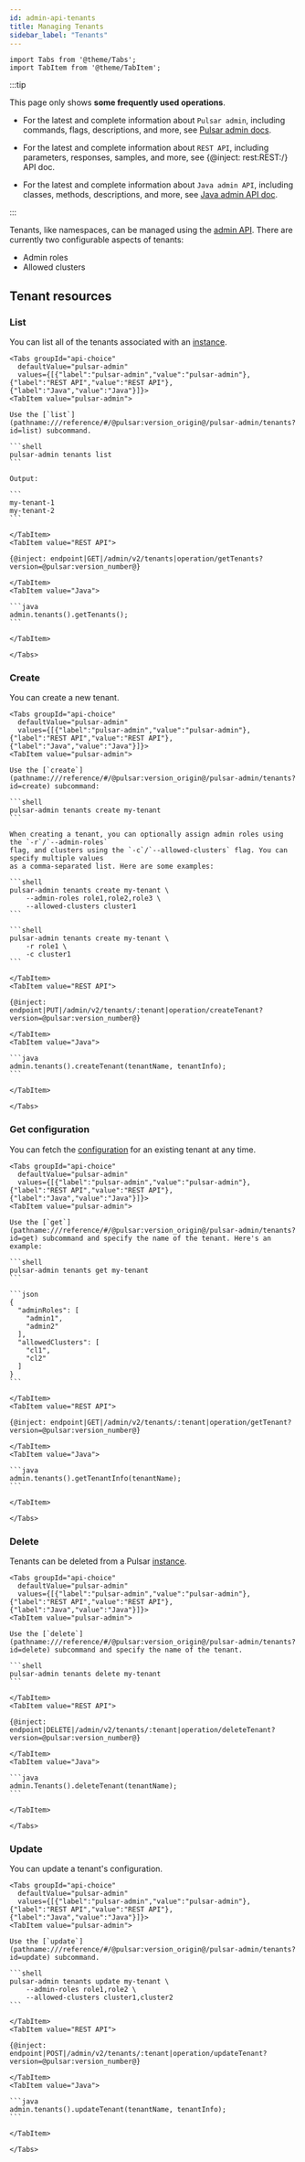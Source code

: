 ```yaml
---
id: admin-api-tenants
title: Managing Tenants
sidebar_label: "Tenants"
---
```


````mdx-code-block
import Tabs from '@theme/Tabs';
import TabItem from '@theme/TabItem';
````


:::tip

 This page only shows **some frequently used operations**.

 - For the latest and complete information about `Pulsar admin`, including commands, flags, descriptions, and more, see [Pulsar admin docs](pathname:///reference/#/@pulsar:version_origin@/pulsar-admin/).

 - For the latest and complete information about `REST API`, including parameters, responses, samples, and more, see {@inject: rest:REST:/} API doc.

 - For the latest and complete information about `Java admin API`, including classes, methods, descriptions, and more, see [Java admin API doc](/api/admin/).

:::

Tenants, like namespaces, can be managed using the [admin API](admin-api-overview.md). There are currently two configurable aspects of tenants:

* Admin roles
* Allowed clusters

## Tenant resources

### List

You can list all of the tenants associated with an [instance](reference-terminology.md#instance).

````mdx-code-block
<Tabs groupId="api-choice"
  defaultValue="pulsar-admin"
  values={[{"label":"pulsar-admin","value":"pulsar-admin"},{"label":"REST API","value":"REST API"},{"label":"Java","value":"Java"}]}>
<TabItem value="pulsar-admin">

Use the [`list`](pathname:///reference/#/@pulsar:version_origin@/pulsar-admin/tenants?id=list) subcommand.

```shell
pulsar-admin tenants list
```

Output:

```
my-tenant-1
my-tenant-2
```

</TabItem>
<TabItem value="REST API">

{@inject: endpoint|GET|/admin/v2/tenants|operation/getTenants?version=@pulsar:version_number@}

</TabItem>
<TabItem value="Java">

```java
admin.tenants().getTenants();
```

</TabItem>

</Tabs>
````

### Create

You can create a new tenant.

````mdx-code-block
<Tabs groupId="api-choice"
  defaultValue="pulsar-admin"
  values={[{"label":"pulsar-admin","value":"pulsar-admin"},{"label":"REST API","value":"REST API"},{"label":"Java","value":"Java"}]}>
<TabItem value="pulsar-admin">

Use the [`create`](pathname:///reference/#/@pulsar:version_origin@/pulsar-admin/tenants?id=create) subcommand:

```shell
pulsar-admin tenants create my-tenant
```

When creating a tenant, you can optionally assign admin roles using the `-r`/`--admin-roles`
flag, and clusters using the `-c`/`--allowed-clusters` flag. You can specify multiple values
as a comma-separated list. Here are some examples:

```shell
pulsar-admin tenants create my-tenant \
    --admin-roles role1,role2,role3 \
    --allowed-clusters cluster1
```

```shell
pulsar-admin tenants create my-tenant \
    -r role1 \
    -c cluster1
```

</TabItem>
<TabItem value="REST API">

{@inject: endpoint|PUT|/admin/v2/tenants/:tenant|operation/createTenant?version=@pulsar:version_number@}

</TabItem>
<TabItem value="Java">

```java
admin.tenants().createTenant(tenantName, tenantInfo);
```

</TabItem>

</Tabs>
````

### Get configuration

You can fetch the [configuration](reference-configuration.md) for an existing tenant at any time.

````mdx-code-block
<Tabs groupId="api-choice"
  defaultValue="pulsar-admin"
  values={[{"label":"pulsar-admin","value":"pulsar-admin"},{"label":"REST API","value":"REST API"},{"label":"Java","value":"Java"}]}>
<TabItem value="pulsar-admin">

Use the [`get`](pathname:///reference/#/@pulsar:version_origin@/pulsar-admin/tenants?id=get) subcommand and specify the name of the tenant. Here's an example:

```shell
pulsar-admin tenants get my-tenant
```

```json
{
  "adminRoles": [
    "admin1",
    "admin2"
  ],
  "allowedClusters": [
    "cl1",
    "cl2"
  ]
}
```

</TabItem>
<TabItem value="REST API">

{@inject: endpoint|GET|/admin/v2/tenants/:tenant|operation/getTenant?version=@pulsar:version_number@}

</TabItem>
<TabItem value="Java">

```java
admin.tenants().getTenantInfo(tenantName);
```

</TabItem>

</Tabs>
````

### Delete

Tenants can be deleted from a Pulsar [instance](reference-terminology.md#instance).

````mdx-code-block
<Tabs groupId="api-choice"
  defaultValue="pulsar-admin"
  values={[{"label":"pulsar-admin","value":"pulsar-admin"},{"label":"REST API","value":"REST API"},{"label":"Java","value":"Java"}]}>
<TabItem value="pulsar-admin">

Use the [`delete`](pathname:///reference/#/@pulsar:version_origin@/pulsar-admin/tenants?id=delete) subcommand and specify the name of the tenant.

```shell
pulsar-admin tenants delete my-tenant
```

</TabItem>
<TabItem value="REST API">

{@inject: endpoint|DELETE|/admin/v2/tenants/:tenant|operation/deleteTenant?version=@pulsar:version_number@}

</TabItem>
<TabItem value="Java">

```java
admin.Tenants().deleteTenant(tenantName);
```

</TabItem>

</Tabs>
````

### Update

You can update a tenant's configuration.

````mdx-code-block
<Tabs groupId="api-choice"
  defaultValue="pulsar-admin"
  values={[{"label":"pulsar-admin","value":"pulsar-admin"},{"label":"REST API","value":"REST API"},{"label":"Java","value":"Java"}]}>
<TabItem value="pulsar-admin">

Use the [`update`](pathname:///reference/#/@pulsar:version_origin@/pulsar-admin/tenants?id=update) subcommand.

```shell
pulsar-admin tenants update my-tenant \
    --admin-roles role1,role2 \
    --allowed-clusters cluster1,cluster2
```

</TabItem>
<TabItem value="REST API">

{@inject: endpoint|POST|/admin/v2/tenants/:tenant|operation/updateTenant?version=@pulsar:version_number@}

</TabItem>
<TabItem value="Java">

```java
admin.tenants().updateTenant(tenantName, tenantInfo);
```

</TabItem>

</Tabs>
````
